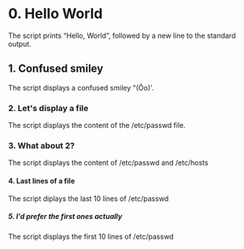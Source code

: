 # 0. Hello World
The script prints “Hello, World”, followed by a new line to the standard output.
## 1. Confused smiley
The script displays a confused smiley "(Ôo)'.
### 2. Let's display a file
The script displays the content of the /etc/passwd file.
### 3. What about 2?
The script displays  the content of /etc/passwd and /etc/hosts
#### 4. Last lines of a file ####
The script diplays the last 10 lines of /etc/passwd
##### 5. I'd prefer the first ones actually #####
The script displays the first 10 lines of /etc/passwd
